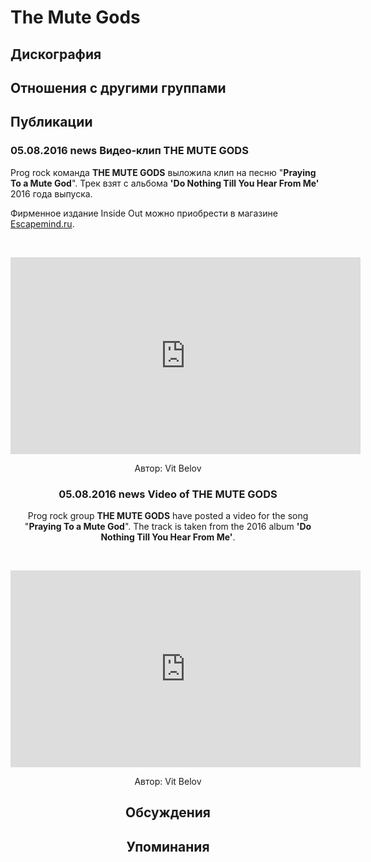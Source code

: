 # The Mute Gods



## Дискография


## Отношения с другими группами


## Публикации

### 05.08.2016 news Видео-клип THE MUTE GODS

<p>Prog rock команда <strong>THE MUTE GODS</strong> выложила клип на песню "<strong>Praying To a Mute God</strong>". Трек взят с альбома <strong>'Do Nothing Till You Hear From Me'</strong> 2016 года выпуска.</p><p>Фирменное издание Inside Out можно приобрести в магазине <a href="http://escapemind.ru/goods/THE-MUTE-GODS-Do-Nothing-Till-You-Hear-From-Me-digi">Escapemind.ru</a>.</p><p>&nbsp;<center><iframe width="560" height="315" src="https://www.youtube.com/embed/nNLKtL4R08k" frameborder="0" allowfullscreen></iframe></p>
Автор: Vit Belov

### 05.08.2016 news Video of THE MUTE GODS

<p>Prog rock group <strong>THE MUTE GODS</strong> have posted a video for the song "<strong>Praying To a Mute God</strong>". The track is taken from the 2016 album <strong>'Do Nothing Till You Hear From Me'</strong>.</p><p>&nbsp;<center><iframe width="560" height="315" src="https://www.youtube.com/embed/nNLKtL4R08k" frameborder="0" allowfullscreen></iframe></p>
Автор: Vit Belov


## Обсуждения


## Упоминания

